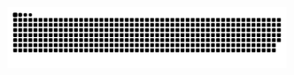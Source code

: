 <picture>
  <source media="(prefers-color-scheme: dark)" srcset="https://raw.githubusercontent.com/Virkano/Virkano/output/github-contribution-grid-snake-dark.svg">
  <source media="(prefers-color-scheme: light)" srcset="https://raw.githubusercontent.com/Virkano/Virkano/output/github-contribution-grid-snake.svg">
  <img alt="github contribution grid snake animation" src="https://raw.githubusercontent.com/Virkano/Virkano/output/github-contribution-grid-snake.svg">
</picture>

